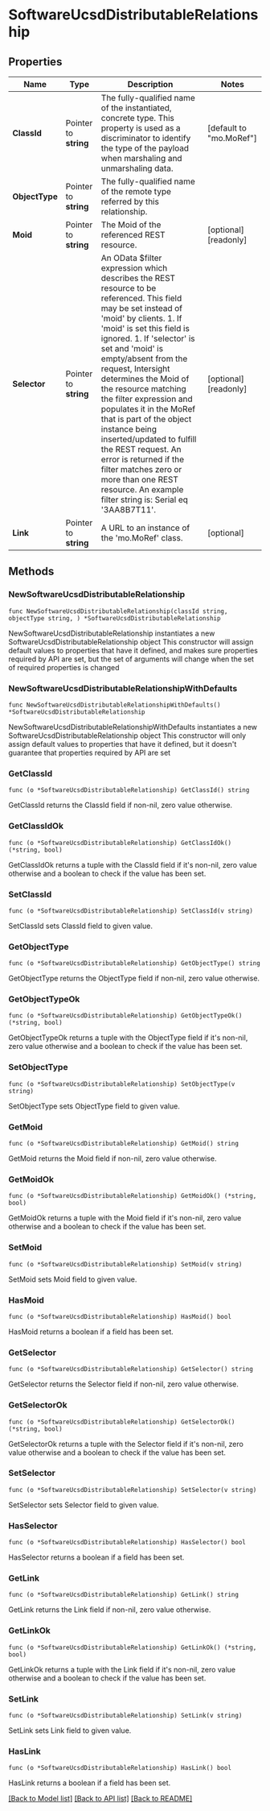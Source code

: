 # SoftwareUcsdDistributableRelationship

## Properties

Name | Type | Description | Notes
------------ | ------------- | ------------- | -------------
**ClassId** | Pointer to **string** | The fully-qualified name of the instantiated, concrete type. This property is used as a discriminator to identify the type of the payload when marshaling and unmarshaling data. | [default to "mo.MoRef"]
**ObjectType** | Pointer to **string** | The fully-qualified name of the remote type referred by this relationship. | 
**Moid** | Pointer to **string** | The Moid of the referenced REST resource. | [optional] [readonly] 
**Selector** | Pointer to **string** | An OData $filter expression which describes the REST resource to be referenced. This field may be set instead of &#39;moid&#39; by clients. 1. If &#39;moid&#39; is set this field is ignored. 1. If &#39;selector&#39; is set and &#39;moid&#39; is empty/absent from the request, Intersight determines the Moid of the resource matching the filter expression and populates it in the MoRef that is part of the object instance being inserted/updated to fulfill the REST request. An error is returned if the filter matches zero or more than one REST resource. An example filter string is: Serial eq &#39;3AA8B7T11&#39;. | [optional] [readonly] 
**Link** | Pointer to **string** | A URL to an instance of the &#39;mo.MoRef&#39; class. | [optional] 

## Methods

### NewSoftwareUcsdDistributableRelationship

`func NewSoftwareUcsdDistributableRelationship(classId string, objectType string, ) *SoftwareUcsdDistributableRelationship`

NewSoftwareUcsdDistributableRelationship instantiates a new SoftwareUcsdDistributableRelationship object
This constructor will assign default values to properties that have it defined,
and makes sure properties required by API are set, but the set of arguments
will change when the set of required properties is changed

### NewSoftwareUcsdDistributableRelationshipWithDefaults

`func NewSoftwareUcsdDistributableRelationshipWithDefaults() *SoftwareUcsdDistributableRelationship`

NewSoftwareUcsdDistributableRelationshipWithDefaults instantiates a new SoftwareUcsdDistributableRelationship object
This constructor will only assign default values to properties that have it defined,
but it doesn't guarantee that properties required by API are set

### GetClassId

`func (o *SoftwareUcsdDistributableRelationship) GetClassId() string`

GetClassId returns the ClassId field if non-nil, zero value otherwise.

### GetClassIdOk

`func (o *SoftwareUcsdDistributableRelationship) GetClassIdOk() (*string, bool)`

GetClassIdOk returns a tuple with the ClassId field if it's non-nil, zero value otherwise
and a boolean to check if the value has been set.

### SetClassId

`func (o *SoftwareUcsdDistributableRelationship) SetClassId(v string)`

SetClassId sets ClassId field to given value.


### GetObjectType

`func (o *SoftwareUcsdDistributableRelationship) GetObjectType() string`

GetObjectType returns the ObjectType field if non-nil, zero value otherwise.

### GetObjectTypeOk

`func (o *SoftwareUcsdDistributableRelationship) GetObjectTypeOk() (*string, bool)`

GetObjectTypeOk returns a tuple with the ObjectType field if it's non-nil, zero value otherwise
and a boolean to check if the value has been set.

### SetObjectType

`func (o *SoftwareUcsdDistributableRelationship) SetObjectType(v string)`

SetObjectType sets ObjectType field to given value.


### GetMoid

`func (o *SoftwareUcsdDistributableRelationship) GetMoid() string`

GetMoid returns the Moid field if non-nil, zero value otherwise.

### GetMoidOk

`func (o *SoftwareUcsdDistributableRelationship) GetMoidOk() (*string, bool)`

GetMoidOk returns a tuple with the Moid field if it's non-nil, zero value otherwise
and a boolean to check if the value has been set.

### SetMoid

`func (o *SoftwareUcsdDistributableRelationship) SetMoid(v string)`

SetMoid sets Moid field to given value.

### HasMoid

`func (o *SoftwareUcsdDistributableRelationship) HasMoid() bool`

HasMoid returns a boolean if a field has been set.

### GetSelector

`func (o *SoftwareUcsdDistributableRelationship) GetSelector() string`

GetSelector returns the Selector field if non-nil, zero value otherwise.

### GetSelectorOk

`func (o *SoftwareUcsdDistributableRelationship) GetSelectorOk() (*string, bool)`

GetSelectorOk returns a tuple with the Selector field if it's non-nil, zero value otherwise
and a boolean to check if the value has been set.

### SetSelector

`func (o *SoftwareUcsdDistributableRelationship) SetSelector(v string)`

SetSelector sets Selector field to given value.

### HasSelector

`func (o *SoftwareUcsdDistributableRelationship) HasSelector() bool`

HasSelector returns a boolean if a field has been set.

### GetLink

`func (o *SoftwareUcsdDistributableRelationship) GetLink() string`

GetLink returns the Link field if non-nil, zero value otherwise.

### GetLinkOk

`func (o *SoftwareUcsdDistributableRelationship) GetLinkOk() (*string, bool)`

GetLinkOk returns a tuple with the Link field if it's non-nil, zero value otherwise
and a boolean to check if the value has been set.

### SetLink

`func (o *SoftwareUcsdDistributableRelationship) SetLink(v string)`

SetLink sets Link field to given value.

### HasLink

`func (o *SoftwareUcsdDistributableRelationship) HasLink() bool`

HasLink returns a boolean if a field has been set.


[[Back to Model list]](../README.md#documentation-for-models) [[Back to API list]](../README.md#documentation-for-api-endpoints) [[Back to README]](../README.md)


